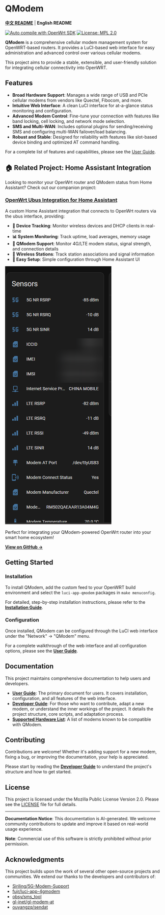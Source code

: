 # QModem

**[中文 README](README.zh-cn.md)** | **English README**

[![Auto compile with OpenWrt SDK](https://github.com/FUjr/modem_feeds/actions/workflows/main.yml/badge.svg)](https://github.com/FUjr/modem_feeds/actions/workflows/main.yml)
[![License: MPL 2.0](https://img.shields.io/badge/License-MPL_2.0-brightgreen.svg)](https://opensource.org/licenses/MPL-2.0)

**QModem** is a comprehensive cellular modem management system for OpenWRT-based routers. It provides a LuCI-based web interface for easy administration and advanced control over various cellular modems.

This project aims to provide a stable, extensible, and user-friendly solution for integrating cellular connectivity into OpenWRT.

## Features

- **Broad Hardware Support**: Manages a wide range of USB and PCIe cellular modems from vendors like Quectel, Fibocom, and more.
- **Intuitive Web Interface**: A clean LuCI interface for at-a-glance status monitoring and configuration.
- **Advanced Modem Control**: Fine-tune your connection with features like band locking, cell locking, and network mode selection.
- **SMS and Multi-WAN**: Includes optional plugins for sending/receiving SMS and configuring multi-WAN failover/load balancing.
- **Robust and Stable**: Designed for reliability with features like slot-based device binding and optimized AT command handling.

For a complete list of features and capabilities, please see the [User Guide](docs/user-guide.md).

## 🏠 Related Project: Home Assistant Integration

Looking to monitor your OpenWrt router and QModem status from Home Assistant? Check out our companion project:

### [OpenWrt Ubus Integration for Home Assistant](https://github.com/FUjr/homeassistant-openwrt-ubus)

A custom Home Assistant integration that connects to OpenWrt routers via the ubus interface, providing:

- **📱 Device Tracking**: Monitor wireless devices and DHCP clients in real-time
- **📊 System Monitoring**: Track uptime, load averages, memory usage
- **📡 QModem Support**: Monitor 4G/LTE modem status, signal strength, and connection details
- **📶 Wireless Stations**: Track station associations and signal information
- **🔧 Easy Setup**: Simple configuration through Home Assistant UI

![QModem Integration](https://github.com/FUjr/homeassistant-openwrt-ubus/blob/main/imgs/qmodem_info.png)

Perfect for integrating your QModem-powered OpenWrt router into your smart home ecosystem!

[**View on GitHub →**](https://github.com/FUjr/homeassistant-openwrt-ubus)

## Getting Started

### Installation

To install QModem, add the custom feed to your OpenWRT build environment and select the `luci-app-qmodem` packages in `make menuconfig`.

For detailed, step-by-step installation instructions, please refer to the **[Installation Guide](docs/user-guide.md#installation)**.

### Configuration

Once installed, QModem can be configured through the LuCI web interface under the "Network" -> "QModem" menu.

For a complete walkthrough of the web interface and all configuration options, please see the **[User Guide](docs/user-guide.md)**.

## Documentation

This project maintains comprehensive documentation to help users and developers.

- **[User Guide](docs/user-guide.md)**: The primary document for users. It covers installation, configuration, and all features of the web interface.
- **[Developer Guide](docs/developer-guide.md)**: For those who want to contribute, adapt a new modem, or understand the inner workings of the project. It details the project structure, core scripts, and adaptation process.
- **[Supported Hardware List](docs/support_list.md)**: A list of modems known to be compatible with QModem.

## Contributing

Contributions are welcome! Whether it's adding support for a new modem, fixing a bug, or improving the documentation, your help is appreciated.

Please start by reading the **[Developer Guide](docs/developer-guide.md)** to understand the project's structure and how to get started.

## License

This project is licensed under the Mozilla Public License Version 2.0. Please see the [LICENSE](LICENSE) file for full details.

---

**Documentation Notice**: This documentation is AI-generated. We welcome community contributions to update and improve it based on real-world usage experience.

**Note**: Commercial use of this software is strictly prohibited without prior permission.

## Acknowledgments

This project builds upon the work of several other open-source projects and communities. We extend our thanks to the developers and contributors of:

- [Siriling/5G-Modem-Support](https://github.com/Siriling/5G-Modem-Support)
- [fujr/luci-app-4gmodem](https://github.com/fujr/luci-app-4gmodem)
- [obsy/sms_tool](https://github.com/obsy/sms_tool)
- [gl-inet/gl-modem-at](https://github.com/gl-inet/gl-modem-at)
- [ouyangzq/sendat](https://github.com/ouyangzq/sendat)
